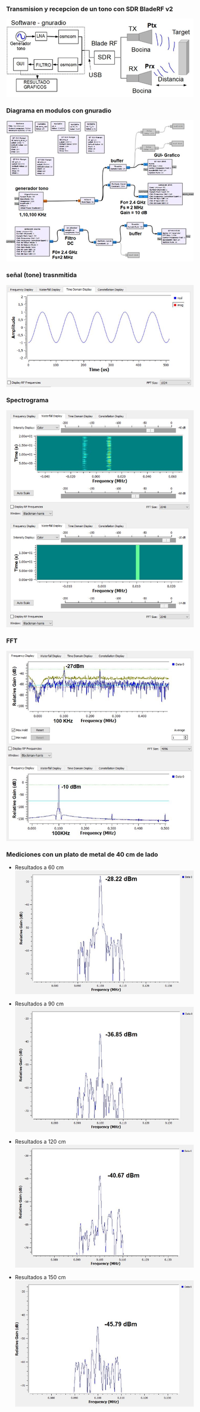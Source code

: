 ### Transmision y recepcion de un tono con  SDR BladeRF v2
![image](BladeRF_tx_rx_tone/balderf_tx_rx_tone_diagrama1.JPG)

### Diagrama en modulos con gnuradio
![image](BladeRF_tx_rx_tone/balderf_tx_rx_tone_gui_sch.JPG)

### señal (tone) trasnmitida 
![image](BladeRF_tx_rx_tone/balderf_tx_rx_tone_gui_00.JPG)

### Spectrograma
![image](BladeRF_tx_rx_tone/balderf_tx_rx_tone_gui_01.JPG)

### FFT
![image](BladeRF_tx_rx_tone/balderf_tx_rx_tone_gui_03.JPG)

### Mediciones con un plato de metal de 40 cm de lado

- Resultados a 60 cm 
![image](BladeRF_tx_rx_tone/mediciones/balderf_tx_rx_tone_potencia2_60_cm.JPG)

- Resultados a 90 cm 
![image](BladeRF_tx_rx_tone/mediciones/balderf_tx_rx_tone_potencia2_90_cm.JPG)

- Resultados a 120 cm 
![image](BladeRF_tx_rx_tone/mediciones/balderf_tx_rx_tone_potencia2_120_cm.JPG)

- Resultados a 150 cm 
![image](BladeRF_tx_rx_tone/mediciones/balderf_tx_rx_tone_potencia2_150_cm.JPG)

